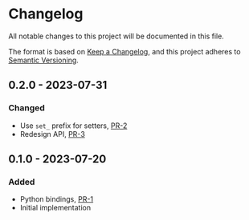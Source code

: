 # Changelog

All notable changes to this project will be documented in this file.

The format is based on [Keep a Changelog](https://keepachangelog.com/en/1.0.0/),
and this project adheres to [Semantic Versioning](https://semver.org/spec/v2.0.0.html).

## 0.2.0 - 2023-07-31

### Changed

- Use `set_` prefix for setters, [PR-2](https://github.com/panda-official/DriftBytes/pull/2)
- Redesign API, [PR-3](https://github.com/panda-official/DriftBytes/pull/3)

## 0.1.0 - 2023-07-20

### Added

- Python bindings, [PR-1](https://github.com/panda-official/DriftBytes/pull/1)
- Initial implementation
